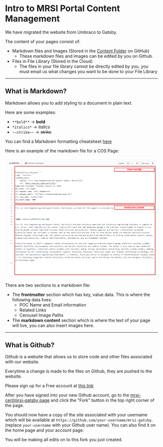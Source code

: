 # Intro to MRSI Portal Content Management

We have migrated the website from Umbraco to Gatsby.

The content of your pages consist of:

- Markdown files and Images (Stored in the [Content Folder]() on GitHub)
  - These markdown files and images can be edited by you on Github.
- Files in File Library (Stored in the Cloud)
  - The files in your file library cannot be directly edited by you, you must email us what changes you want to be done to your File Library

---

## What is Markdown?

Markdown allows you to add styling to a document in plain text.

Here are some examples:

- `**bold**` -> **bold**
- `*italics*` -> _italics_
- `~~strike~~` -> ~~strike~~

You can find a Markdown formatting cheatsheet [here](https://github.com/adam-p/markdown-here/wiki/Markdown-Cheatsheet)

Here is an example of the markdown file for a COS Page:

![Annotated Markdown file](./images/MarkdownFileAnnotated.PNG)

There are two sections to a markdown file:

- The **frontmatter** section which has key, value data. This is where the following data lives:
  - POC Name and Email information
  - Related Links
  - Cerousel Image Paths
- The **markdown content** section which is where the text of your page will live, you can also insert images here.

---

## What is Github?

Github is a website that allows us to store code and other files associated with our website.

Everytime a change is made to the files on Github, they are pushed to the website.

Please sign up for a Free account at [this link](https://github.com/join)

After you have signed into your new Github account, go to the [mrsi-cerl/mrsi-gatsby page](https://github.com/mrsi-cerl/mrsi-gatsby) and click the "Fork" button in the top right corner of the page.

You should now have a copy of the site associated with your username which will be available at `https://github.com/your-username/mrsi-gatsby`. (replace `your-username` with your Github user name). You can also find it on the home page and your account page.

You will be making all edits on to this fork you just created.
